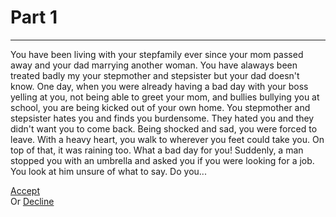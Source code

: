 # Part 1
---
You have been living with your stepfamily ever since your mom passed away and your dad marrying another woman. You have alaways been treated badly my your stepmother and stepsister but your dad doesn't know. One day, when you were already having a bad day with your boss yelling at you, not being able to greet your mom, and bullies bullying you at school, you are being kicked out of your own home. You stepmother and stepsister hates you and finds you burdensome. They hated you and they didn't want you to come back. Being shocked and sad, you were forced to leave. With a heavy heart, you walk to wherever you feet could take you. On top of that, it was raining too. What a bad day for you! Suddenly, a man stopped you with an umbrella and asked you if you were looking for a job. You look at him unsure of what to say. Do you...

[Accept](accept/accept.md)  
Or
[Decline](decline/decline.md)


